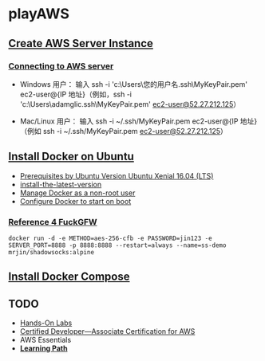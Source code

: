 # playAWS

## [Create AWS Server Instance](https://aws.amazon.com/cn/getting-started/tutorials/launch-a-virtual-machine/)

### [Connecting to AWS server](http://docs.aws.amazon.com/AWSEC2/latest/UserGuide/AccessingInstancesLinux.html)
- Windows 用户：
输入 ssh -i 'c:\Users\您的用户名\.ssh\MyKeyPair.pem' ec2-user@{IP 地址}（例如，ssh -i 'c:\Users\adamglic\.ssh\MyKeyPair.pem' ec2-user@52.27.212.125）

- Mac/Linux 用户：
输入 ssh -i ~/.ssh/MyKeyPair.pem ec2-user@{IP 地址}（例如 ssh -i ~/.ssh/MyKeyPair.pem ec2-user@52.27.212.125）

## **[Install Docker on Ubuntu](https://docs.docker.com/engine/installation/linux/ubuntulinux/#/install-the-latest-version)**

- [Prerequisites by Ubuntu Version Ubuntu Xenial 16.04 (LTS)](https://docs.docker.com/engine/installation/linux/ubuntulinux/#ubuntu-xenial-1604-lts-wily-1510-trusty-1404-lts)
- [install-the-latest-version](https://docs.docker.com/engine/installation/linux/ubuntulinux/#install-the-latest-version)
- [Manage Docker as a non-root user](https://docs.docker.com/engine/installation/linux/ubuntulinux/#manage-docker-as-a-non-root-user)
- [Configure Docker to start on boot](https://docs.docker.com/engine/installation/linux/ubuntulinux/#configure-docker-to-start-on-boot)

### [Reference 4 FuckGFW](https://hub.docker.com/r/mrjin/shadowsocks/)
```
docker run -d -e METHOD=aes-256-cfb -e PASSWORD=jin123 -e SERVER_PORT=8888 -p 8888:8888 --restart=always --name=ss-demo mrjin/shadowsocks:alpine
```

## **[Install Docker Compose](https://docs.docker.com/compose/install/)**

## **TODO**
- [Hands-On Labs](https://cloudacademy.com/labs/)
- [Certified Developer—Associate Certification for AWS](https://cloudacademy.com/learning-paths/certified-developer-associate-aws-15/)
- AWS Essentials
- [**Learning Path**](https://cloudacademy.com/learning-paths/)

